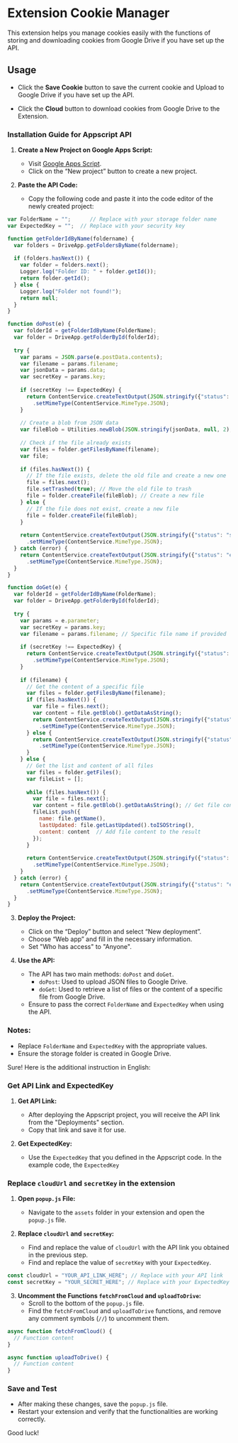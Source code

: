 # Extension Cookie Manager

This extension helps you manage cookies easily with the functions of storing and downloading cookies from Google Drive if you have set up the API.

## Usage

- Click the **Save Cookie** button to save the current cookie and Upload to Google Drive if you have set up the API.

- Click the **Cloud** button to download cookies from Google Drive to the Extension.

### Installation Guide for Appscript API

1. **Create a New Project on Google Apps Script:**
   - Visit [Google Apps Script](https://script.google.com/).
   - Click on the “New project” button to create a new project.

2. **Paste the API Code:**
   - Copy the following code and paste it into the code editor of the newly created project:

```javascript
var FolderName = "";      // Replace with your storage folder name
var ExpectedKey = "";  // Replace with your security key

function getFolderIdByName(foldername) {
  var folders = DriveApp.getFoldersByName(foldername);
  
  if (folders.hasNext()) {
    var folder = folders.next();
    Logger.log("Folder ID: " + folder.getId());
    return folder.getId();
  } else {
    Logger.log("Folder not found!");
    return null;
  }
}

function doPost(e) {
  var folderId = getFolderIdByName(FolderName);
  var folder = DriveApp.getFolderById(folderId);
  
  try {
    var params = JSON.parse(e.postData.contents);
    var filename = params.filename;
    var jsonData = params.data;
    var secretKey = params.key;
    
    if (secretKey !== ExpectedKey) {
      return ContentService.createTextOutput(JSON.stringify({"status": "error", "message": "Unauthorized"}))
        .setMimeType(ContentService.MimeType.JSON);
    }
    
    // Create a blob from JSON data
    var fileBlob = Utilities.newBlob(JSON.stringify(jsonData, null, 2), "application/json", filename);
    
    // Check if the file already exists
    var files = folder.getFilesByName(filename);
    var file;
    
    if (files.hasNext()) {
      // If the file exists, delete the old file and create a new one
      file = files.next();
      file.setTrashed(true); // Move the old file to trash
      file = folder.createFile(fileBlob); // Create a new file
    } else {
      // If the file does not exist, create a new file
      file = folder.createFile(fileBlob);
    }
    
    return ContentService.createTextOutput(JSON.stringify({"status": "success", "fileUrl": file.getUrl()}))
      .setMimeType(ContentService.MimeType.JSON);
  } catch (error) {
    return ContentService.createTextOutput(JSON.stringify({"status": "error", "message": error.toString()}))
      .setMimeType(ContentService.MimeType.JSON);
  }
}

function doGet(e) {
  var folderId = getFolderIdByName(FolderName);
  var folder = DriveApp.getFolderById(folderId);
  
  try {
    var params = e.parameter;
    var secretKey = params.key;
    var filename = params.filename; // Specific file name if provided
    
    if (secretKey !== ExpectedKey) {
      return ContentService.createTextOutput(JSON.stringify({"status": "error", "message": "Unauthorized"}))
        .setMimeType(ContentService.MimeType.JSON);
    }
    
    if (filename) {
      // Get the content of a specific file
      var files = folder.getFilesByName(filename);
      if (files.hasNext()) {
        var file = files.next();
        var content = file.getBlob().getDataAsString();
        return ContentService.createTextOutput(JSON.stringify({"status": "success", "data": content}))
          .setMimeType(ContentService.MimeType.JSON);
      } else {
        return ContentService.createTextOutput(JSON.stringify({"status": "error", "message": "File not found"}))
          .setMimeType(ContentService.MimeType.JSON);
      }
    } else {
      // Get the list and content of all files
      var files = folder.getFiles();
      var fileList = [];
      
      while (files.hasNext()) {
        var file = files.next();
        var content = file.getBlob().getDataAsString(); // Get file content
        fileList.push({
          name: file.getName(),
          lastUpdated: file.getLastUpdated().toISOString(),
          content: content  // Add file content to the result
        });
      }
      
      return ContentService.createTextOutput(JSON.stringify({"status": "success", "files": fileList}))
        .setMimeType(ContentService.MimeType.JSON);
    }
  } catch (error) {
    return ContentService.createTextOutput(JSON.stringify({"status": "error", "message": error.toString()}))
      .setMimeType(ContentService.MimeType.JSON);
  }
}
```

3. **Deploy the Project:**
   - Click on the “Deploy” button and select “New deployment”.
   - Choose “Web app” and fill in the necessary information.
   - Set "Who has access" to "Anyone".

4. **Use the API:**
   - The API has two main methods: `doPost` and `doGet`.
     - `doPost`: Used to upload JSON files to Google Drive.
     - `doGet`: Used to retrieve a list of files or the content of a specific file from Google Drive.
   - Ensure to pass the correct `FolderName` and `ExpectedKey` when using the API.

### Notes:
- Replace `FolderName` and `ExpectedKey` with the appropriate values.
- Ensure the storage folder is created in Google Drive.

Sure! Here is the additional instruction in English:

### Get API Link and ExpectedKey

1. **Get API Link:**
   - After deploying the Appscript project, you will receive the API link from the "Deployments" section.
   - Copy that link and save it for use.

2. **Get ExpectedKey:**
   - Use the `ExpectedKey` that you defined in the Appscript code. In the example code, the `ExpectedKey`

### Replace `cloudUrl` and `secretKey` in the extension

1. **Open `popup.js` File:**
   - Navigate to the `assets` folder in your extension and open the `popup.js` file.

2. **Replace `cloudUrl` and `secretKey`:**
   - Find and replace the value of `cloudUrl` with the API link you obtained in the previous step.
   - Find and replace the value of `secretKey` with your `ExpectedKey`.

```javascript
const cloudUrl = "YOUR_API_LINK_HERE"; // Replace with your API link
const secretKey = "YOUR_SECRET_HERE"; // Replace with your ExpectedKey
```

3. **Uncomment the Functions `fetchFromCloud` and `uploadToDrive`:**
   - Scroll to the bottom of the `popup.js` file.
   - Find the `fetchFromCloud` and `uploadToDrive` functions, and remove any comment symbols (`//`) to uncomment them.

```javascript
async function fetchFromCloud() {
  // Function content
}

async function uploadToDrive() {
  // Function content
}
```

### Save and Test

- After making these changes, save the `popup.js` file.
- Restart your extension and verify that the functionalities are working correctly.

Good luck!
